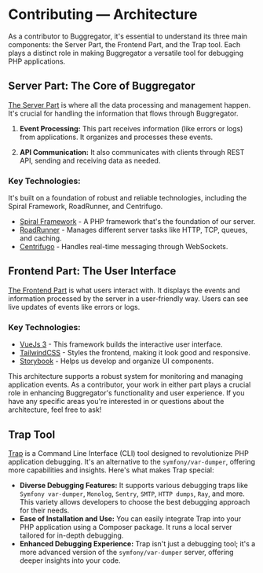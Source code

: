 # Contributing — Architecture

As a contributor to Buggregator, it's essential to understand its three main components: the Server Part, the Frontend
Part, and the Trap tool. Each plays a distinct role in making Buggregator a versatile tool for debugging PHP
applications.

## Server Part: The Core of Buggregator

[The Server Part](https://github.com/buggregator/server) is where all the data processing and management happen. It's
crucial for handling the information that flows through Buggregator.

1. **Event Processing:** This part receives information (like errors or logs) from applications. It organizes and
   processes these events.

2. **API Communication:** It also communicates with clients through REST API, sending and receiving data as needed.

### Key Technologies:

It's built on a foundation of robust and reliable technologies, including the Spiral Framework, RoadRunner, and
Centrifugo.

- [Spiral Framework](https://spiral.dev/) - A PHP framework that's the foundation of our server.
- [RoadRunner](https://roadrunner.dev/) - Manages different server tasks like HTTP, TCP, queues, and caching.
- [Centrifugo](https://centrifugal.dev/) - Handles real-time messaging through WebSockets.

## Frontend Part: The User Interface

[The Frontend Part](https://github.com/buggregator/frontend) is what users interact with. It displays the events and
information processed by the server in a user-friendly way. Users can see live updates of events like errors or logs.

### Key Technologies:

- [VueJs 3](https://v3.vuejs.org/) - This framework builds the interactive user interface.
- [TailwindCSS](https://tailwindcss.com/) - Styles the frontend, making it look good and responsive.
- [Storybook](https://storybook.js.org/) - Helps us develop and organize UI components.

This architecture supports a robust system for monitoring and managing application events. As a contributor, your work
in either part plays a crucial role in enhancing Buggregator's functionality and user experience. If you have any
specific areas you're interested in or questions about the architecture, feel free to ask!

## Trap Tool

[Trap](https://github.com/buggregator/trap) is a Command Line Interface (CLI) tool designed to revolutionize PHP
application debugging. It's an alternative to the `symfony/var-dumper`, offering more capabilities and insights. Here's
what makes Trap special:

- **Diverse Debugging Features:** It supports various debugging traps like `Symfony var-dumper`, `Monolog`, `Sentry`,
  `SMTP`, `HTTP dumps`, `Ray`, and more. This variety allows developers to choose the best debugging approach for their
  needs.
- **Ease of Installation and Use:** You can easily integrate Trap into your PHP application using a Composer package. It
  runs a local server tailored for in-depth debugging.
- **Enhanced Debugging Experience:** Trap isn't just a debugging tool; it's a more advanced version of the
  `symfony/var-dumper` server, offering deeper insights into your code.